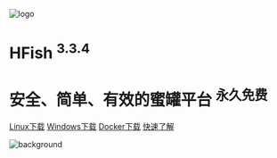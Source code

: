 <!-- _coverpage.md -->

![logo](https://hfish.net/images/logo.png ":size=200x202")

# HFish <sup class="version">3.3.4</sup>

# 安全、简单、有效的蜜罐平台 <sup class="version">永久免费</sup>

[Linux下载](https://hfish.net/#/2-2-linux)
[Windows下载](https://hfish.net/#/2-3-windows)
[Docker下载](https://hfish.net/#/2-1-docker)
[快速了解](https://hfish.net/#/README)

<!-- 背景图片 -->
![background](https://hfish.net/images/background.jpg)
